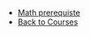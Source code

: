 - [Math prerequiste](/Courses_in_SUSTech/统计前沿选讲III/1_math_req.md)
- [Back to Courses](/Courses_in_SUSTech/README.md)